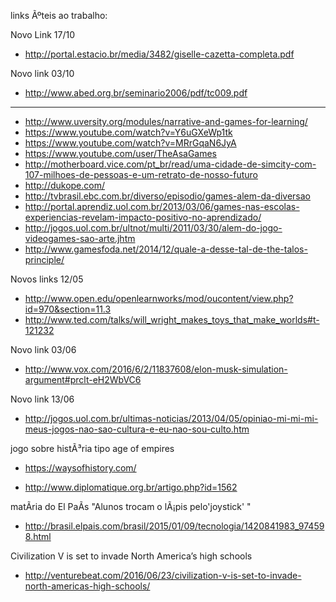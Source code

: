 links Ãºteis ao trabalho:

Novo Link 17/10

* http://portal.estacio.br/media/3482/giselle-cazetta-completa.pdf


Novo link 03/10

* http://www.abed.org.br/seminario2006/pdf/tc009.pdf

------------
* http://www.uversity.org/modules/narrative-and-games-for-learning/
* https://www.youtube.com/watch?v=Y6uGXeWp1tk
* https://www.youtube.com/watch?v=MRrGqaN6JyA
* https://www.youtube.com/user/TheAsaGames
* http://motherboard.vice.com/pt_br/read/uma-cidade-de-simcity-com-107-milhoes-de-pessoas-e-um-retrato-de-nosso-futuro
* http://dukope.com/
* http://tvbrasil.ebc.com.br/diverso/episodio/games-alem-da-diversao
* http://portal.aprendiz.uol.com.br/2013/03/06/games-nas-escolas-experiencias-revelam-impacto-positivo-no-aprendizado/
* http://jogos.uol.com.br/ultnot/multi/2011/03/30/alem-do-jogo-videogames-sao-arte.jhtm
* http://www.gamesfoda.net/2014/12/quale-a-desse-tal-de-the-talos-principle/

Novos links 12/05
* http://www.open.edu/openlearnworks/mod/oucontent/view.php?id=970&section=11.3
* http://www.ted.com/talks/will_wright_makes_toys_that_make_worlds#t-121232

Novo link 03/06
* http://www.vox.com/2016/6/2/11837608/elon-musk-simulation-argument#prclt-eH2WbVC6

Novo link 13/06
* http://jogos.uol.com.br/ultimas-noticias/2013/04/05/opiniao-mi-mi-mi-meus-jogos-nao-sao-cultura-e-eu-nao-sou-culto.htm

jogo sobre histÃ³ria tipo age of empires
* https://waysofhistory.com/

* http://www.diplomatique.org.br/artigo.php?id=1562

matÃria do El PaÃs "Alunos trocam o lÃ¡pis pelo'joystick' "
* http://brasil.elpais.com/brasil/2015/01/09/tecnologia/1420841983_974598.html

Civilization V is set to invade North America’s high schools
* http://venturebeat.com/2016/06/23/civilization-v-is-set-to-invade-north-americas-high-schools/
